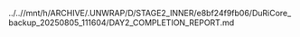 ../..//mnt/h/ARCHIVE/.UNWRAP/D/STAGE2_INNER/e8bf24f9fb06/DuRiCore_backup_20250805_111604/DAY2_COMPLETION_REPORT.md